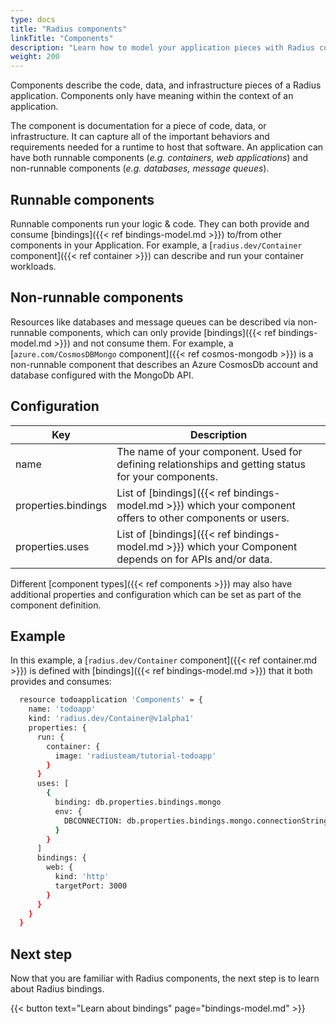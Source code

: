 ```yaml
---
type: docs
title: "Radius components"
linkTitle: "Components"
description: "Learn how to model your application pieces with Radius components."
weight: 200
---
```


Components describe the code, data, and infrastructure pieces of a Radius application. Components only have meaning within the context of an application.

The component is documentation for a piece of code, data, or infrastructure. It can capture all of the important behaviors and requirements needed for a runtime to host that software. An application can have both runnable components (*e.g. containers, web applications*) and non-runnable components (*e.g. databases, message queues*).

## Runnable components

Runnable components run your logic & code. They can both provide and consume [bindings]({{< ref bindings-model.md >}}) to/from other components in your Application. For example, a [`radius.dev/Container` component]({{< ref container >}}) can describe and run your container workloads.

## Non-runnable components

Resources like databases and message queues can be described via non-runnable components, which can only provide [bindings]({{< ref bindings-model.md >}}) and not consume them. For example, a [`azure.com/CosmosDBMongo` component]({{< ref cosmos-mongodb >}}) is a non-runnable component that describes an Azure CosmosDb account and database configured with the MongoDb API.

## Configuration

| Key  | Description |
|------|-------------|
| name | The name of your component. Used for defining relationships and getting status for your components.
| properties.bindings | List of [bindings]({{< ref bindings-model.md >}}) which your component offers to other components or users.
| properties.uses | List of [bindings]({{< ref bindings-model.md >}}) which your Component depends on for APIs and/or data.

Different [component types]({{< ref components >}}) may also have additional properties and configuration which can be set as part of the component definition.

## Example

In this example, a [`radius.dev/Container` component]({{< ref container.md >}}) is defined with [bindings]({{< ref bindings-model.md >}}) that it both provides and consumes:

```sh
  resource todoapplication 'Components' = {
    name: 'todoapp'
    kind: 'radius.dev/Container@v1alpha1'
    properties: {
      run: {
        container: {
          image: 'radiusteam/tutorial-todoapp'
        }
      }
      uses: [
        {
          binding: db.properties.bindings.mongo
          env: {
            DBCONNECTION: db.properties.bindings.mongo.connectionString
          }
        }
      ]
      bindings: {
        web: {
          kind: 'http'
          targetPort: 3000
        }
      }
    }
  }
```

## Next step

Now that you are familiar with Radius components, the next step is to learn about Radius bindings.

{{< button text="Learn about bindings" page="bindings-model.md" >}}
